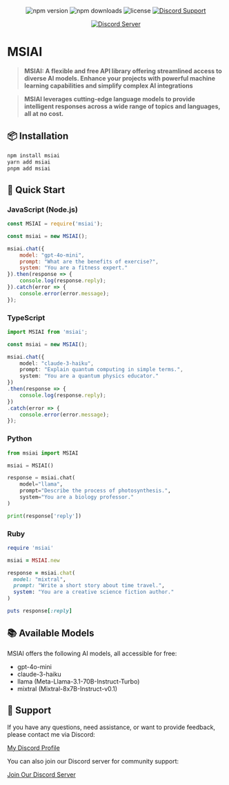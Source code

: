 <p align="center">
  <img src="https://img.shields.io/npm/v/msiai?style=for-the-badge" alt="npm version">
  <img src="https://img.shields.io/npm/dt/msiai?style=for-the-badge" alt="npm downloads">
  <img src="https://img.shields.io/npm/l/msiai?style=for-the-badge" alt="license">
  <a href="https://discord.com/users/657241749579759616" target="_blank">
    <img src="https://img.shields.io/badge/Discord-Support-7289DA?style=for-the-badge&logo=discord" alt="Discord Support">
  </a>
</p>

<p align="center">
  <a href="https://discord.gg/msidev">
    <img src="https://img.shields.io/discord/1275557243466678343?color=7289da&logo=discord&logoColor=white&style=for-the-badge" alt="Discord Server">
  </a>
</p>

# MSIAI

> **MSIAI: A flexible and free API library offering streamlined access to diverse AI models. Enhance your projects with powerful machine learning capabilities and simplify complex AI integrations**

> **MSIAI leverages cutting-edge language models to provide intelligent responses across a wide range of topics and languages, all at no cost.**

## 📦 Installation

```bash
npm install msiai
yarn add msiai
pnpm add msiai
```

## 🚀 Quick Start

### JavaScript (Node.js)

```javascript
const MSIAI = require('msiai');

const msiai = new MSIAI();

msiai.chat({
    model: "gpt-4o-mini",
    prompt: "What are the benefits of exercise?",
    system: "You are a fitness expert."
}).then(response => {
    console.log(response.reply);
}).catch(error => {
    console.error(error.message);
});
```

### TypeScript

```typescript
import MSIAI from 'msiai';

const msiai = new MSIAI();

msiai.chat({
    model: "claude-3-haiku",
    prompt: "Explain quantum computing in simple terms.",
    system: "You are a quantum physics educator." 
})
.then(response => {
    console.log(response.reply);
})
.catch(error => {
    console.error(error.message);
});
```

### Python

```python
from msiai import MSIAI

msiai = MSIAI()

response = msiai.chat(
    model="llama",
    prompt="Describe the process of photosynthesis.",
    system="You are a biology professor." 
)

print(response['reply'])
```

### Ruby

```ruby
require 'msiai'

msiai = MSIAI.new

response = msiai.chat(
  model: "mixtral",
  prompt: "Write a short story about time travel.",
  system: "You are a creative science fiction author."
)

puts response[:reply]
```

## 📚 Available Models

MSIAI offers the following AI models, all accessible for free:

- gpt-4o-mini
- claude-3-haiku
- llama (Meta-Llama-3.1-70B-Instruct-Turbo)
- mixtral (Mixtral-8x7B-Instruct-v0.1)

## 🤝 Support

If you have any questions, need assistance, or want to provide feedback, please contact me via Discord:

[My Discord Profile](https://discord.com/users/657241749579759616)

You can also join our Discord server for community support:

[Join Our Discord Server](https://discord.gg/msidev)
